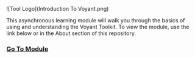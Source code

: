 ![Tool Logo](Introduction To Voyant.png)

This asynchronous learning module will walk you through the basics of using and understanding the Voyant Toolkit.  To view the module, use the link below or in the About section of this repository.

### [Go To Module](https://brockdsl.github.io/Introduction-to-Text-Analysis-with-Voyant-Tools/)